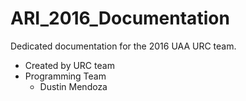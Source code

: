 # ARI_2016_Documentation
Dedicated documentation for the 2016 UAA URC team.

* Created by URC team
* Programming Team
	* Dustin Mendoza